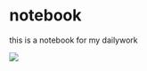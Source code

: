# notebook
this is a notebook for my dailywork

<img src="http://yuml.me/diagram/nofunky/class/[Customer]->[Billing Address]"/>
